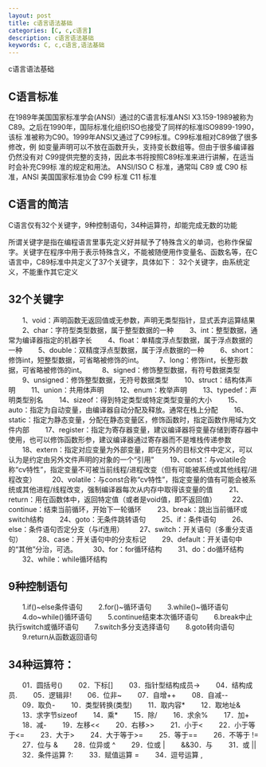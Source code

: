 ```yaml
---
layout: post
title: c语言语法基础
categories: [C, c,c语言]
description: c语言语法基础
keywords: C, c,c语言,语法基础
---
```


c语言语法基础

## C语言标准

在1989年美国国家标准学会(ANSI）通过的C语言标准ANSI X3.159-1989被称为
C89。之后在1990年，国际标准化组织ISO也接受了同样的标准ISO9899-1990，该标
准被称为C90。1999年ANSI又通过了C99标准。C99标准相对C89做了很多修改，例
如变量声明可以不放在函数开头，支持变长数组等。但由于很多编译器仍然没有对
C99提供完整的支持，因此本书将按照C89标准来进行讲解，在适当时会补充C99标
准的规定和用法。
ANSI/ISO C 标准，通常叫 C89 或 C90 标准，ANSI 美国国家标准协会
C99 标准
C11 标准

## C语言的简洁

C语言仅有32个关键字，9种控制语句，34种运算符，却能完成无数的功能

所谓关键字是指在编程语言里事先定义好并赋予了特殊含义的单词，也称作保留
字。关键字在程序中用于表示特殊含义，不能被随便用作变量名、函数名等，在C
语言中，C89标准中共定义了37个关键字，具体如下：
32个关键字，由系统定义，不能重作其它定义

## 32个关键字

　　1、void：声明函数无返回值或无参数，声明无类型指针，显式丢弃运算结果
　　2、char：字符型类型数据，属于整型数据的一种
　　3、int：整型数据，通常为编译器指定的机器字长
　　4、float：单精度浮点型数据，属于浮点数据的一种
　　5、double：双精度浮点型数据，属于浮点数据的一种
　　6、short：修饰int，短整型数据，可省略被修饰的int。
　　7、long：修饰int，长整形数据，可省略被修饰的int。
　　8、signed：修饰整型数据，有符号数据类型
　　9、unsigned：修饰整型数据，无符号数据类型
　　10、struct：结构体声明
　　11、union：共用体声明
　　12、enum：枚举声明
　　13、typedef：声明类型别名
　　14、sizeof：得到特定类型或特定类型变量的大小
　　15、auto：指定为自动变量，由编译器自动分配及释放。通常在栈上分配
　　16、static：指定为静态变量，分配在静态变量区，修饰函数时，指定函数作用域为文件内部
　　17、register：指定为寄存器变量，建议编译器将变量存储到寄存器中使用，也可以修饰函数形参，建议编译器通过寄存器而不是堆栈传递参数
　　18、extern：指定对应变量为外部变量，即在另外的目标文件中定义，可以认为是约定由另外文件声明的对象的一个“引用”
　　19、const：与volatile合称“cv特性”，指定变量不可被当前线程/进程改变（但有可能被系统或其他线程/进程改变）
　　20、volatile：与const合称“cv特性”，指定变量的值有可能会被系统或其他进程/线程改变，强制编译器每次从内存中取得该变量的值
　　21、return：用在函数体中，返回特定值（或者是void值，即不返回值）
　　22、continue：结束当前循环，开始下一轮循环
　　23、break：跳出当前循环或switch结构
　　24、goto：无条件跳转语句
　　25、if：条件语句
　　26、else：条件语句否定分支（与if连用）
　　27、switch：开关语句（多重分支语句）
　　28、case：开关语句中的分支标记
　　29、default：开关语句中的“其他”分治，可选。
　　30、for：for循环结构
　　31、do：do循环结构
　　32、while：while循环结构

## 9种控制语句

　　1.if()~else条件语句
　　2.for()~循环语句
　　3.while()~循环语句
　　4.do~while()循环语句
　　5.continue结束本次循环语句
　　6.break中止执行switch或循环语句
　　7.switch多分支选择语句
　　8.goto转向语句
　　9.return从函数返回语句

## 34种运算符：

　　01．圆括号()
　　02．下标[]
　　03．指针型结构成员->
　　04．结构成员.
　　05．逻辑非!
　　06．位非~
　　07．自增++
　　08．自减--
　　09．取负-
　　10．类型转换(类型)
　　11．取内容*
　　12．取地址&
　　13．求字节sizeof
　　14．乘*
　　15．除/
　　16．求余%
　　17．加+
　　18．减-
　　19．左移<<
　　20．右移>>
　　21．小于<
　　22．小于等于<=
　　23．大于>
　　24．大于等于>=
　　25．等于==
　　26．不等于 !=
　　27．位与 &
　　28．位异或 ^
　　29．位或 |
　　&&30．与
　　31．或 ||
　　32．条件运算 ?:
　　33．赋值运算 =
　　34．逗号运算 ,
